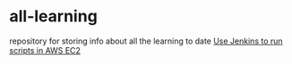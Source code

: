 # all-learning
repository for storing info about all the learning to date
[Use Jenkins to run scripts in AWS EC2](https://medium.com/faun/use-jenkins-to-run-scripts-in-aws-ec2-1f3d1307263a)
